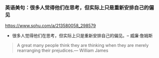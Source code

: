 ### 英语美句：很多人觉得他们在思考，但实际上只是重新安排自己的偏见
https://www.sohu.com/a/213580058_298579
- 很多人觉得他们在思考，但实际上只是重新安排自己的偏见。– 威廉‧詹姆斯
>A great many people think they are thinking when they are merely rearranging their prejudices.— William James
